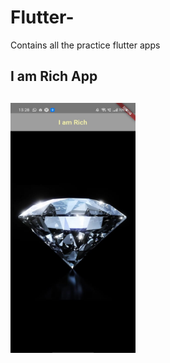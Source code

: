 # Flutter-
Contains all the practice flutter apps
<h2>I am Rich App<h2>
<img src="iamrich/iamrichhome.jpeg" height="400" width="200">
